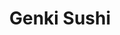 ---
layout: place
title: "Genki Sushi"
permalink: /hawaii/honolulu/genki-sushi.html
stateAbbr: HI
stateName: Hawaii
cityName: Honolulu
seo:
  name: "Genki Sushi"
  type: Restaurant
  links: null
description: "Genki Sushi serves delicious sushi in Honolulu, Hawaii. Try fresh Japanese dishes for a great dining experience. "
place_id: ChIJcWKjRfBtAHwRtIigf1upgi4
photos:
  - name: >-
      places/ChIJcWKjRfBtAHwRtIigf1upgi4/photos/AeeoHcLVc6dL97J-EPI9kLGQhRqZeQwkmSD-2W3H7suySY1j6_d0IEFsfLqew1OmnjcnvyzR7l7uX2FAcyxhuZlzUmcxrkuCtlFfdLggsIgqSnNUglf0lMpw2Z4-gwUG4VqmkzcumOGwUp7WrcPAmhPB9BZV0mP79KenfLiFR83I8dd1Vw_g3uxeSa3TYY7XyXLESiLLqUcY7l22a4N_7do3JZnwJNWCjEpZfVf2fN7S-eMX8jORMDKKLCd7yhB3XilrVI3E0XVyYC78sSAKupN7_bSLUrnAYiznu4wjuS2CNPcB0_hnSdIM73A0Hhaxz2vl3yMh6iC1KL8LNZDqskdVo2Mi4E8Z5xwmBajz6C_t44m-C7hVgrAlTWfMC3ciNjZagF6GIN9r8X8VztDbC1FFW68GROCvaNzeoBADfwwxwdajfEUS
    widthPx: 4032
    heightPx: 2268
    authorAttributions:
      - displayName: Sanghee Lee
        uri: https://maps.google.com/maps/contrib/105326182398952447763
        photoUri: >-
          https://lh3.googleusercontent.com/a-/ALV-UjWBTjUSLhMau2CEyFz6-zNuSBSLbyv94gcE6cGzlcBmlo7iiVTY=s100-p-k-no-mo
    flagContentUri: >-
      https://www.google.com/local/imagery/report/?cb_client=maps_api_places.places_api&image_key=!1e10!2sCIHM0ogKEICAgICxu8igmQE&hl=en-US
    googleMapsUri: >-
      https://www.google.com/maps/place//data=!3m4!1e2!3m2!1sCIHM0ogKEICAgICxu8igmQE!2e10!4m2!3m1!1s0x7c006df045a36271:0x2e82a95b7fa088b4
  - name: >-
      places/ChIJcWKjRfBtAHwRtIigf1upgi4/photos/AeeoHcJ-4OyEQcl9Bg2VXaFon1-NnqYP6-ikk-I9bbkupfDWzU_9Twkge9DyFNrzWKC19xXJ7j5B0ddpP_A2sCQ-Lg0p-rOEi-v_bN4pPkKhSObSjoFGPs1Ie09rTdf2nkNNdb6G6RSzfjH8bEYs-KRZ3WHyel2Nay-duiJ_d-tAOSVa0641TNLKw4zF2JDbn97dz5AH8BxBuDEJKB9DP0HikAT3KRoBiHI_LuJuS48pZFUqCIcOQGY6aGIY9lsyXAYJEOT-0lu18T09SsXJVLSTjmPkWKOCIviGCTxyTTAVfPUQLl8iRUKRyMmk3OkxW2kZG-YHmWvLqR46ruBb5YjfF_Fq8LOaxQgQs3gUNSRbf8b_GQBxDCB-Xi5YkT8tC3uSpSUKj9jbhIv4EysQ_YylI5q1-0aK6LDgiyCkw0uMwEw
    widthPx: 3024
    heightPx: 4032
    authorAttributions:
      - displayName: Sunny Valentine
        uri: https://maps.google.com/maps/contrib/101241527843043309328
        photoUri: >-
          https://lh3.googleusercontent.com/a-/ALV-UjWNUCZFaSOZ_phRB1OgE1H2hlCiHG9PbsDUpb-Vl3v60Z-xwnuR=s100-p-k-no-mo
    flagContentUri: >-
      https://www.google.com/local/imagery/report/?cb_client=maps_api_places.places_api&image_key=!1e10!2sCIHM0ogKEICAgMDQgfCGLQ&hl=en-US
    googleMapsUri: >-
      https://www.google.com/maps/place//data=!3m4!1e2!3m2!1sCIHM0ogKEICAgMDQgfCGLQ!2e10!4m2!3m1!1s0x7c006df045a36271:0x2e82a95b7fa088b4
  - name: >-
      places/ChIJcWKjRfBtAHwRtIigf1upgi4/photos/AeeoHcI2mcvku-LaILcZxC6jtYLEFI4tAa-VgR6lPIBq1Px0fT78J5HVl8nNNoQWTH8D1gPiyf_2vbmc_vWsFrhyXhMVFglWx1eEaSlaXKLbLJhjVJaWe9BoGP893_mynZ0w18cB0Cm3wlm34oqGsUeON89Uf0qovOkXjk7BatzAA5aC8kQ9coYVlK1xn8ephd9DS3zSLtyGbHcw98hA5JfgqN6Zg-AyghOG5eZjd1aBajYB4yke3jV44nB-gHgl3l9O_aytpAzgTDr_Irr5ameneuaPXuxy2g1xKcpPntiX31jsGlpGrzUG3hfkUFtELhfBb0AVTW1J3RtKuFqD-qC3jnzOFZWQ7Nhpbg1R5o-uLusKqOyMFEL0pBbIMSsY70bagmMC5QZVVlrUnhhBehWiXROge6B8OQmxAEbvtAUyr5hSRb6v
    widthPx: 4000
    heightPx: 2252
    authorAttributions:
      - displayName: brandon dengler
        uri: https://maps.google.com/maps/contrib/105614733287830342701
        photoUri: >-
          https://lh3.googleusercontent.com/a-/ALV-UjXUClPomWky_9as7F5_DdISv42IuT3Sefgb7xz1Edvu66Q7BJ9gXw=s100-p-k-no-mo
    flagContentUri: >-
      https://www.google.com/local/imagery/report/?cb_client=maps_api_places.places_api&image_key=!1e10!2sCIHM0ogKEICAgICjpvmozQE&hl=en-US
    googleMapsUri: >-
      https://www.google.com/maps/place//data=!3m4!1e2!3m2!1sCIHM0ogKEICAgICjpvmozQE!2e10!4m2!3m1!1s0x7c006df045a36271:0x2e82a95b7fa088b4
  - name: >-
      places/ChIJcWKjRfBtAHwRtIigf1upgi4/photos/AeeoHcJioTsZWFE0inSonHlMAVBYqYRBaEJ2cPKhYVHeN2iagt-GVX9YXEYQUemz6Ji9grjb9MBlJMMYza6rMv-j2P28arOGKOXVmRd2r0rgMAGX4wqkRi-Q6ik9WBVYxR7wCkugRWxVay0765g31mMt_BHK-a2_cli4cLZqvxTAjODOb2YY71BofWcDabtYH5JQX9EMgmHmYvIIn9E9hYQHFzKdgByKvCkaLU2tUEMbO4QVkbWS4w7OSQk0ShLaZ1eMpqesbPJVbFuVSMwxqZ11R_egFrb_pvB_lC8TcyFBi97EOdZjGezi9NXsQ-W5KsCdtJf7BdXKgAqoOGmdSyArLGJ_OZ2QKUzjGqtQ0rQeFZTmHsZITe3OjI4CMO9zMRlz0reznORF3S2F0TEmJz5hL2yRKZbLJ6xEXaxS03JqiXRjss9B
    widthPx: 4000
    heightPx: 3000
    authorAttributions:
      - displayName: Joaquin Diaz
        uri: https://maps.google.com/maps/contrib/112294997254983225581
        photoUri: >-
          https://lh3.googleusercontent.com/a-/ALV-UjWMLGY2zTqgHDaBNy1luMWO2NyrQbs0dWFz1cFUjEf7Mtuy7JSMLQ=s100-p-k-no-mo
    flagContentUri: >-
      https://www.google.com/local/imagery/report/?cb_client=maps_api_places.places_api&image_key=!1e10!2sCIHM0ogKEICAgIC3hNLmswE&hl=en-US
    googleMapsUri: >-
      https://www.google.com/maps/place//data=!3m4!1e2!3m2!1sCIHM0ogKEICAgIC3hNLmswE!2e10!4m2!3m1!1s0x7c006df045a36271:0x2e82a95b7fa088b4
  - name: >-
      places/ChIJcWKjRfBtAHwRtIigf1upgi4/photos/AeeoHcL9mOy5QApR3HFjLWIcXWmfoQD3r9IPQ7kS82D31HdcdC94V6Ktshc711V9FAYtKS5zcSHTMmLNNI-HKcZAlQirJ7gMDAepTgtvKRnLe3aDVSDfe8xiDCdceij8QamKz-meGBVa98l-90kYYwKJ11LjH3p_wjw8ft2L0fE9IUYzOpypv9L9yGW3wTjUg6C7SmP8i7KfclD8bqpakU83x82xr9wlWBJIMQOtCLarePYnVQ8VUsf26EAwhH3jltj9G0iG9guF0B7ADMjTTNI6pUzjlX4ZPcbgD17052klCzCjqQ5lOWBxhZIUkXEogn9qITrI_Jx46nKsgSYWtEOFMmxOGYiselLH2yrp2hiRVMmy-vbHs8qoEJCJjE3A8S4eb-dnEGbLYY91tHzn5XE3FpXd7CHqGmSoIvN-ENyAihhtkQ
    widthPx: 2992
    heightPx: 2992
    authorAttributions:
      - displayName: brandon dengler
        uri: https://maps.google.com/maps/contrib/105614733287830342701
        photoUri: >-
          https://lh3.googleusercontent.com/a-/ALV-UjXUClPomWky_9as7F5_DdISv42IuT3Sefgb7xz1Edvu66Q7BJ9gXw=s100-p-k-no-mo
    flagContentUri: >-
      https://www.google.com/local/imagery/report/?cb_client=maps_api_places.places_api&image_key=!1e10!2sCIHM0ogKEICAgICjpvmoPQ&hl=en-US
    googleMapsUri: >-
      https://www.google.com/maps/place//data=!3m4!1e2!3m2!1sCIHM0ogKEICAgICjpvmoPQ!2e10!4m2!3m1!1s0x7c006df045a36271:0x2e82a95b7fa088b4
  - name: >-
      places/ChIJcWKjRfBtAHwRtIigf1upgi4/photos/AeeoHcKk_V6qodRfcN2hw84Fc167GhVXIzf2ogeloH-2kAZBZwgJBKKYipaaHiwIcrqEg277tQZ9U87tL9Mang3VA3IwutxaiUri_mRYPqRYWCAnZMQ0O5Y9VdghEPRemlX9wJgmfR7vlBOVQ4RR1l-8QTdd3-roqkzfphE_971q_VFU-gqdLkSg363M8Ob6EPiaN1bnORdx2pf_q04qo-c8YHwqRYs3AbLFJK52HvPYbjld_pX451UwxYnD4W9bGTZ3qiWVCdnhvKNjJwVNb9sum4CNfMGeP7_1--gr8ag7yHekrO2tsU1kI58-GN6NSX5mqZaUtrn6-WtuoxWTu4OAX9aGUVZ3-xtlq1f7PSJtFEjoCrFTapSfx4DH3urn0MhjrC89dWdmWMzqrGrFL1WQIWPpUr_E1O7iv2Yf5gGe-Hc
    widthPx: 4000
    heightPx: 2252
    authorAttributions:
      - displayName: brandon dengler
        uri: https://maps.google.com/maps/contrib/105614733287830342701
        photoUri: >-
          https://lh3.googleusercontent.com/a-/ALV-UjXUClPomWky_9as7F5_DdISv42IuT3Sefgb7xz1Edvu66Q7BJ9gXw=s100-p-k-no-mo
    flagContentUri: >-
      https://www.google.com/local/imagery/report/?cb_client=maps_api_places.places_api&image_key=!1e10!2sCIHM0ogKEICAgICXr8iDUA&hl=en-US
    googleMapsUri: >-
      https://www.google.com/maps/place//data=!3m4!1e2!3m2!1sCIHM0ogKEICAgICXr8iDUA!2e10!4m2!3m1!1s0x7c006df045a36271:0x2e82a95b7fa088b4
  - name: >-
      places/ChIJcWKjRfBtAHwRtIigf1upgi4/photos/AeeoHcLtQY6iyU51vstGmBrCi2WCChsSbM9slO-QdZ1lXP8eiN-p4qX4Ga4NWS05WlZ5ftm38UqTtLsIfOZzCBMjvNYGU7IoLC1PDRwy2h8kZArzyGMAt1q_ox26wqSJOJq34MdK-__7xUPDN_l5SRq7t4Lg1u0iCMcs1p3ziWK8hlQV8x-shUwJ5Nqh9bYi7nVBE4e1SAAvCg8d2zAcAKjsvdMcyS8bW4GkBjT3_ijtsnjcphmwauPid_mO1OKs8CnKHR0_Y_YJiA4iEtnHrJ9CgtMTuwZfwhCHEijSew95y7eAZMYrQYPfiZXbVS60oC10MDkauwqB49hFKn6vpKt3kgzVWAiuD2uNakpDI5iCz5qMOwhJcf5dcIaR9ZBJNByxQKkKCGW5MpY0Lv7LXdMsw-nhUKFebRem3STseJSHV2mnEgvP
    widthPx: 3000
    heightPx: 4000
    authorAttributions:
      - displayName: Wayne
        uri: https://maps.google.com/maps/contrib/100401781534926691038
        photoUri: >-
          https://lh3.googleusercontent.com/a-/ALV-UjVAXrRIh4FfkiDYaQFuaH1dwi9LpuB0NlX9ai2-vLXX35UVXqmNHg=s100-p-k-no-mo
    flagContentUri: >-
      https://www.google.com/local/imagery/report/?cb_client=maps_api_places.places_api&image_key=!1e10!2sCIHM0ogKEICAgICDmq-KjAE&hl=en-US
    googleMapsUri: >-
      https://www.google.com/maps/place//data=!3m4!1e2!3m2!1sCIHM0ogKEICAgICDmq-KjAE!2e10!4m2!3m1!1s0x7c006df045a36271:0x2e82a95b7fa088b4
  - name: >-
      places/ChIJcWKjRfBtAHwRtIigf1upgi4/photos/AeeoHcKCCt6-QtZH0PeNEy1sp3JT-SeAGwzpQbOLg7z5W4oZeSGeXuTyhK-JONV9Dpn8BvESYvGLo8JZZlwbjyJCl_LiLjd5oAiWdlwlliHBTks4kAmIFgcfrhE81n7OAKE5NrZ8T01X8A-_oy8SEQ7OXvGhd4HJg8QghCLMXAfb-HSxJ1U9WgFmNd6bVOBLaQ5tHpql961x4K1Qxn0mblm1UWF_VctHJzd3v7vS8br8RZzMG764xVL8yiyk9_S4KtOnQpQnfUZ7XolANvFL6xZhrQdSRkdZFBR8I_MhZfbRnlCmvCvzShOmo4N5eUCDOqGZZhk9YGIlEoN6i0LbKwevcP0CnPp477-u8I3Bhv6oVBwvzMrtsXEg2ollnZBvXNU7_tftunNNbsT3oPcHMugy0yD3ckNya77_67TDEoZYuuE
    widthPx: 2992
    heightPx: 2992
    authorAttributions:
      - displayName: Tung Pham
        uri: https://maps.google.com/maps/contrib/108383220049781742259
        photoUri: >-
          https://lh3.googleusercontent.com/a-/ALV-UjU1rVl4f04tNaUYaJZp1Lmfv2JTrBY0fr8qQGOYp5p6rwMeoxIX=s100-p-k-no-mo
    flagContentUri: >-
      https://www.google.com/local/imagery/report/?cb_client=maps_api_places.places_api&image_key=!1e10!2sCIHM0ogKEICAgIDbxpuhFA&hl=en-US
    googleMapsUri: >-
      https://www.google.com/maps/place//data=!3m4!1e2!3m2!1sCIHM0ogKEICAgIDbxpuhFA!2e10!4m2!3m1!1s0x7c006df045a36271:0x2e82a95b7fa088b4
  - name: >-
      places/ChIJcWKjRfBtAHwRtIigf1upgi4/photos/AeeoHcLzheG7fiAvD_PGQsblMgY_hqQic0A1cmNJKtPGdXflERgyR6Q_jgD5yI8jTPpc2ZWE_Q3pALvGFuyJ_dX7QNjCajMokuj7-d5SQqz_O8Do8BAxjFfzbaUigvvjpw9G4A4famp97b8GYV2Vbycsf2mS7_oNKUczqJVPm1jvkmZoc0seG1_PM1Fav18-81Y5uUeWDYVcxptSRun6xieW28pFdSYFkU5bsyGC8pjkx_P9Mu2nT0JexHOEl3IodLnpO4zFPxSCXw3mGq7C97s33vDFfwGqb6mf8oZ4dr1HLbevSkS4stGcDt_EFA40rGBtEbHgyfYPTFwqrn0VpTIEWxJI7cwob_0Wi02_cgjOuY7MAWqCnjnY0Ep7MCgRZnxOjldKDGVmdulHw5l--XpH01du235ZFgFekmodjRRTIwvhTw8OM5yqKfCKJyuvOXQH
    widthPx: 2268
    heightPx: 4032
    authorAttributions:
      - displayName: Ryan Tanino
        uri: https://maps.google.com/maps/contrib/109844377511751047906
        photoUri: >-
          https://lh3.googleusercontent.com/a-/ALV-UjUD8YxvEWJkt18uLZHuVDoJtSlEDQr1Q8UD65onoaBlqYmzsmCa=s100-p-k-no-mo
    flagContentUri: >-
      https://www.google.com/local/imagery/report/?cb_client=maps_api_places.places_api&image_key=!1e10!2sCIABIhAA3ireqT2awWedwQkADppI&hl=en-US
    googleMapsUri: >-
      https://www.google.com/maps/place//data=!3m4!1e2!3m2!1sCIABIhAA3ireqT2awWedwQkADppI!2e10!4m2!3m1!1s0x7c006df045a36271:0x2e82a95b7fa088b4
  - name: >-
      places/ChIJcWKjRfBtAHwRtIigf1upgi4/photos/AeeoHcLo7q0W4UGQIxR6DMcKhsCX-BwF1aYT7JpMI3cB56JfwmfM9GIuW_YpCtpJmHynFNUEvqhJPwK-ZZMOmuwWX46-MNele5RHCOUn3ELQTND9BgJHfRSjecEgR1vnc5YQ872a1F-LwUTQk8pM3M7IP7hU8VS_11FID-EmYJ18GWkqTsCf5OkLwwTAXRY_uf4XA-NY2fFyuyaUWAwxM2euPm8RgA-Xkv2_jYa7zAZNMK54FyE7mq5A1TbuB2DgAxqyraL-8pwVjuiRQ0BlZqW6fZI4ujwynx7i9J3jmORzmMyyw4rbN5kZ0wjuOGAu-7pu6USv5YdW93GwHENO4b8zPm8vNn9EzNLsZj_iyW2dlnPgMutoKJk9gGQ72JzttoE9PRft3UEseUfA5Z2au2dy5_gDhts2Ll6kpnzOfZUw9TJN-g
    widthPx: 3024
    heightPx: 4032
    authorAttributions:
      - displayName: Sunny Valentine
        uri: https://maps.google.com/maps/contrib/101241527843043309328
        photoUri: >-
          https://lh3.googleusercontent.com/a-/ALV-UjWNUCZFaSOZ_phRB1OgE1H2hlCiHG9PbsDUpb-Vl3v60Z-xwnuR=s100-p-k-no-mo
    flagContentUri: >-
      https://www.google.com/local/imagery/report/?cb_client=maps_api_places.places_api&image_key=!1e10!2sCIHM0ogKEICAgMDQgfCGTQ&hl=en-US
    googleMapsUri: >-
      https://www.google.com/maps/place//data=!3m4!1e2!3m2!1sCIHM0ogKEICAgMDQgfCGTQ!2e10!4m2!3m1!1s0x7c006df045a36271:0x2e82a95b7fa088b4
address: '1450 Ala Moana Blvd #2096, Honolulu, HI 96814, USA'
street: '1450 Ala Moana Blvd #2096'
city: Honolulu
state: HI
zip: '96814'
country: USA
neighborhood: Ala Moana
latitude: '21.291233'
longitude: '-157.844327'
accessibility_options:
  wheelchairAccessibleParking: true
  wheelchairAccessibleEntrance: true
  wheelchairAccessibleSeating: true
business_status: OPERATIONAL
name: Genki Sushi
google_maps_links:
  directionsUri: >-
    https://www.google.com/maps/dir//''/data=!4m7!4m6!1m1!4e2!1m2!1m1!1s0x7c006df045a36271:0x2e82a95b7fa088b4!3e0
  placeUri: https://maps.google.com/?cid=3351427283165415604
  writeAReviewUri: >-
    https://www.google.com/maps/place//data=!4m3!3m2!1s0x7c006df045a36271:0x2e82a95b7fa088b4!12e1
  reviewsUri: >-
    https://www.google.com/maps/place//data=!4m4!3m3!1s0x7c006df045a36271:0x2e82a95b7fa088b4!9m1!1b1
  photosUri: >-
    https://www.google.com/maps/place//data=!4m3!3m2!1s0x7c006df045a36271:0x2e82a95b7fa088b4!10e5
primary_type: Sushi Restaurant
opening_hours:
  regular: null
  current: null
secondary_opening_hours:
  regular:
    weekdayDescriptions: null
    type: null
  current:
    weekdayDescriptions: null
    type: null
phone: null
price_level: null
price_range: null
rating: null
rating_count: 0
website: null
reviews: null
parking_options: null
payment_options: null
allow_dogs: null
curbside_pickup: null
delivery: null
dine_in: null
good_for_children: null
good_for_groups: null
good_for_sports: null
live_music: null
menu_for_children: null
outdoor_seating: null
reservable: null
restroom: null
serves_beer: null
serves_breakfast: null
serves_brunch: null
serves_cocktails: null
serves_coffee: null
serves_dinner: null
serves_dessert: null
serves_lunch: null
serves_vegetarian_food: null
serves_wine: null
takeout: null
summary: null

---